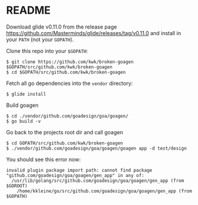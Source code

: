 # README

Download glide v0.11.0 from the release page https://github.com/Masterminds/glide/releases/tag/v0.11.0 and install in your `PATH` (not your `GOPATH`).

Clone this repo into your `$GOPATH`:

```
$ git clone https://github.com/kwk/broken-goagen $GOPATH/src/github.com/kwk/broken-goagen
$ cd $GOPATH/src/github.com/kwk/broken-goagen
```

Fetch all go dependencies into the `vendor` directory:

```
$ glide install
```

Build goagen

```
$ cd ./vendor/github.com/goadesign/goa/goagen/
$ go build -v
```

Go back to the projects root dir and call goagen

```
$ cd GOPATH/src/github.com/kwk/broken-goagen
$ ./vendor/github.com/goadesign/goa/goagen/goagen app -d test/design
```

You should see this error now:

```
invalid plugin package import path: cannot find package "github.com/goadesign/goa/goagen/gen_app" in any of:
  /usr/lib/golang/src/github.com/goadesign/goa/goagen/gen_app (from $GOROOT)
    /home/kkleine/go/src/github.com/goadesign/goa/goagen/gen_app (from $GOPATH)
```


